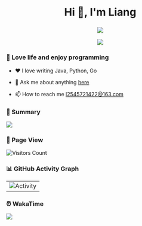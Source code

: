 <h1 align="center">Hi 👋, I'm Liang</h1><h3 align="center"><img src="https://readme-typing-svg.herokuapp.com/?lines=永远相信美好的事情即将发生!&center=true&size=27"></h3>

<div align="center"><img src="https://cdn.jsdelivr.net/gh/sun0225SUN/sun0225SUN/assets/images/coding.gif" /><br></div>



### 🌱 Love life and enjoy programming

- ❤️ I love writing Java, Python, Go

- 💬 Ask me about anything [here](https://github.com/Will-Liang/Will-Liang/issues)

- 📫 How to reach me l2545721422@163.com



### 📄 Summary

![](https://github-readme-stats.vercel.app/api?username=Will-Liang&show_icons=true&theme=blue-green)



### :eyes: Page View



![Visitors Count](https://profile-counter.glitch.me/Will-Liang/count.svg)



### 📊 GitHub Activity Graph

<table align="center">
  <tr>
    <td><img src="https://github-readme-activity-graph.vercel.app/graph?username=Will-LiAng&theme=xcode&bg_color=FF000000&hide_border=true" alt="Activity"/></td>
  </tr>
</table>




### ⏰ WakaTime

<picture>
  <source
    srcset="https://github-readme-stats.vercel.app/api/wakatime?username=Liang88&layout=compact&text_color=f0f6fc&bg_color=00000000&hide_border=true&hide_title=true"
    media="(prefers-color-scheme: dark)"
  />
  <source
    srcset="https://github-readme-stats.vercel.app/api/wakatime?username=Liang88&layout=compact&text_color=1f2328&bg_color=00000000&hide_border=true&hide_title=true"
    media="(prefers-color-scheme: light), (prefers-color-scheme: no-preference)"
  />
  <img src="https://github-readme-stats.vercel.app/api/wakatime?username=Liang88&layout=compact&text_color=f0f6fc&bg_color=00000000&hide_border=true&hide_title=true" />
</picture>





